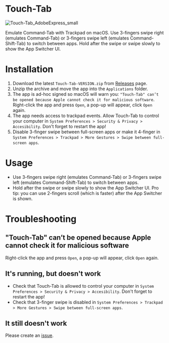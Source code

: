 # Touch-Tab

![Touch-Tab_AdobeExpress_small](https://user-images.githubusercontent.com/511242/185958284-e0f962aa-3f88-4d95-9176-3f3fe49a24c8.gif)

Emulate Command-Tab with Trackpad on macOS.
Use 3-fingers swipe right (emulates Command-Tab) or 3-fingers swipe left (emulates Command-Shift-Tab) to switch between apps.
Hold after the swipe or swipe slowly to show the App Switcher UI.

# Installation
1. Download the latest `Touch-Tab-VERSION.zip` from [Releases](https://github.com/ris58h/Touch-Tab/releases) page.
2. Unzip the archive and move the app into the `Applications` folder.
3. The app is ad-hoc signed so macOS will warn you: `"Touch-Tab" can’t be opened because Apple cannot check it for malicious software`. Right-click the app and press `Open`, a pop-up will appear, click `Open` again.
4. The app needs access to trackpad events. Allow Touch-Tab to control your computer in `System Preferences > Security & Privacy > Accesibility`. Don't forget to restart the app!
5. Disable 3-finger swipe between full-screen apps or make it 4-finger in `System Preferences > Trackpad > More Gestures > Swipe between full-screen apps`.

# Usage
- Use 3-fingers swipe right (emulates Command-Tab) or 3-fingers swipe left (emulates Command-Shift-Tab) to switch between apps.
- Hold after the swipe or swipe slowly to show the App Switcher UI. Pro tip: you can use 2-fingers scroll (which is faster) after the App Switcher is shown.

# Troubleshooting
## "Touch-Tab" can’t be opened because Apple cannot check it for malicious software
Right-click the app and press `Open`, a pop-up will appear, click `Open` again.
## It's running, but doesn't work
- Check that Touch-Tab is allowed to control your computer in `System Preferences > Security & Privacy > Accesibility`. Don't forget to restart the app!
- Check that 3-finger swipe is disabled in `System Preferences > Trackpad > More Gestures > Swipe between full-screen apps`.
## It still doesn't work
Please create an [issue](https://github.com/ris58h/Touch-Tab/issues).
